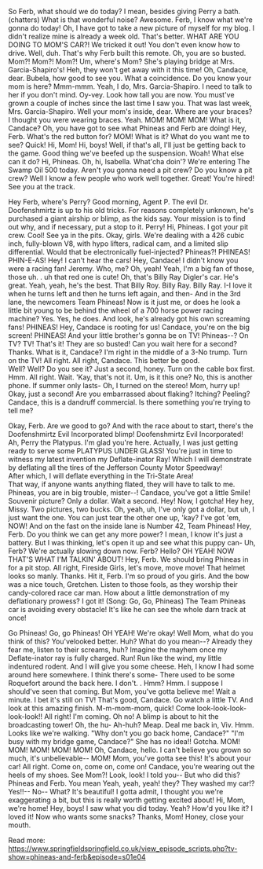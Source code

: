 So Ferb, what should we do today? I mean, besides giving Perry a bath.
(chatters) What is that wonderful noise? Awesome.
Ferb, I know what we're gonna do today! Oh, I have got to take a new picture of myself for my blog.
I didn't realize mine is already a week old.
That's better.
WHAT ARE YOU DOING TO MOM'S CAR?! We tricked it out! You don't even know how to drive.
Well, duh.
That's why Ferb built this remote.
Oh, you are so busted.
Mom?! Mom?! Mom?! Um, where's Mom? She's playing bridge at Mrs.
Garcia-Shapiro's! Heh, they won't get away with it this time! Oh, Candace, dear.
Bubela, how good to see you.
What a coincidence.
Do you know your mom is here? Mmm-mmm.
Yeah, I do, Mrs.
Garcia-Shapiro.
I need to talk to her if you don't mind.
Oy-vey.
Look how tall you are now.
You must've grown a couple of inches since the last time I saw you.
That was last week, Mrs.
Garcia-Shapiro.
Well your mom's inside, dear.
Where are your braces? I thought you were wearing braces.
Yeah.
MOM! MOM! MOM! What is it, Candace? Oh, you have got to see what Phineas and Ferb are doing! Hey, Ferb.
What's the red button for? MOM! What is it? What do you want me to see? Quick! Hi, Mom! Hi, boys! Well, if that's all, I'll just be getting back to the game.
Good thing we've beefed up the suspension.
Woah! What else can it do? Hi, Phineas.
Oh, hi, Isabella.
What'cha doin'? We're entering The Swamp Oil 500 today.
Aren't you gonna need a pit crew? Do you know a pit crew? Well I know a few people who work well together.
Great! You're hired! See you at the track.

Hey Ferb, where's Perry? Good morning, Agent P.
The evil Dr.
Doofenshmirtz is up to his old tricks.
For reasons completely unknown, he's purchased a giant airship or blimp, as the kids say.
Your mission is to find out why, and if necessary, put a stop to it.
Perry! Hi, Phineas.
I got your pit crew.
Cool! See ya in the pits.
Okay, girls.
We're dealing with a 426 cubic inch, fully-blown V8, with hypo lifters, radical cam, and a limited slip differential.
Would that be electronically fuel-injected? Phineas?! PHINEAS! PHIN-E-AS! Hey! I can't hear the cars! Hey, Candace! I didn't know you were a racing fan! Jeremy.
Who, me? Oh, yeah! Yeah, I'm a big fan of those, those uh.
.
uh that red one is cute! Oh, that's Billy Ray Digler's car.
He's great.
Yeah, yeah, he's the best.
That Billy Roy.
Billy Ray.
Billy Ray.
I-I love it when he turns left and then he turns left again, and then- 
And in the 3rd lane, the newcomers Team Phineas! 
Now is it just me, or does he look a little bit young to be behind the wheel of a 700 horse power racing machine? Yes.
Yes, he does.
And look, he's already got his own screaming fans! PHINEAS! Hey, Candace is rooting for us! Candace, you're on the big screen! PHINEAS! And your little brother's gonna be on TV! Phineas--? On TV? TV! That's it! They are so busted! Can you wait here for a second? Thanks.
What is it, Candace? I'm right in the middle of a 3-No trump.
Turn on the TV! All right.
All right, Candace.
This better be good.  
Well? Well? Do you see it? Just a second, honey.
Turn on the cable box first.
Hmm.
All right.
Wait.
'Kay, that's not it.
Um, is it this one? No, this is another phone.
If summer only lasts- Oh, I turned on the stereo! Mom, hurry up! Okay, just a second! Are you embarrassed about flaking? Itching? Peeling? Candace, this is a dandruff commercial.
Is there something you're trying to tell me?  

Okay, Ferb.
Are we good to go? And with the race about to start, there's the Doofenshmirtz Evil Incorporated blimp! 
Doofenshmirtz Evil Incorporated! 
Ah, Perry the Platypus. I'm glad you're here.
Actually, I was just getting ready to serve some PLATYPUS UNDER GLASS! 
You're just in time to witness my latest invention my Deflate-inator Ray! Which I will demonstrate by deflating all the tires of the Jefferson County Motor Speedway!  
After which, I will deflate everything in the Tri-State Area!  
That way, if anyone wants anything flated, they will have to talk to me.
Phineas, you are in big trouble, mister--! Candace, you've got a little Smile! Souvenir picture? Only a dollar.
Wait a second.
Hey! Now, I gotcha! Hey hey, Missy.
Two pictures, two bucks.
Oh, yeah, uh, I've only got a dollar, but uh, I just want the one.
You can just tear the other one up, 'kay? I've got 'em, NOW! And on the fast on the inside lane is Number 42, Team Phineas! Hey, Ferb.
Do you think we can get any more power? I mean, I know it's just a battery.
But I was thinking, let's open it up and see what this puppy can- Uh, Ferb? We're actually slowing down now.
Ferb? Hello? OH YEAH! NOW THAT'S WHAT I'M TALKIN' ABOUT! Hey, Ferb.
We should bring Phineas in for a pit stop.
All right, Fireside Girls, let's move, move move! That helmet looks so manly.
Thanks.
Hit it, Ferb.
I'm so proud of you girls.
And the bow was a nice touch, Gretchen.
Listen to those fools, as they worship their candy-colored race car man.
How about a little demonstration of my deflationary prowess? I got it! (Song: Go, Go, Phineas) The Team Phineas car is avoiding every obstacle! It's like he can see the whole darn track at once!  


Go Phineas! Go, go Phineas! OH YEAH! We're okay! Well Mom, what do you think of this? You'velooked better.
Huh? What do you mean--? Already they fear me, listen to their screams, huh? 
Imagine the mayhem once my Deflate-inator ray is fully charged.
Run! Run like the wind, my little indentured rodent.
And I will give you some cheese.
Heh, I know I had some around here somewhere.
I think there's some- There used to be some Roquefort around the back here.
I don't.
.
Hmm? Hmm.
I suppose I should've seen that coming.
But Mom, you've gotta believe me! Wait a minute.
I bet it's still on TV! That's good, Candace.
Go watch a little TV.
And look at this amazing finish.
M-m-mom-mom, quick! Come look-look-look-look-look!! All right! I'm coming.
Oh no! A blimp is about to hit the broadcasting tower! Oh, the hu- Ah-huh? Meap.
Deal me back in, Viv.
Hmm.
Looks like we're walking.
"Why don't you go back home, Candace?" "I'm busy with my bridge game, Candace?" She has no idea!! Gotcha.
MOM! MOM! MOM! MOM! MOM! Oh, Candace, hello.
I can't believe you grown so much, it's unbelievable-- MOM! Mom, you've gotta see this! It's about your car! All right.
Come on, come on, come on! Candace, you're wearing out the heels of my shoes.
See Mom?! Look, look! I told you-- But who did this? Phineas and Ferb.
You mean Yeah, yeah, yeah! they? They washed my car!? Yes!!-- No-- What? It's beautiful! I gotta admit, I thought you we're exaggerating a bit, but this is really worth getting excited about! Hi, Mom, we're home! Hey, boys! I saw what you did today.
Yeah? How'd you like it? I loved it! Now who wants some snacks? Thanks, Mom! Honey, close your mouth.

Read more: https://www.springfieldspringfield.co.uk/view_episode_scripts.php?tv-show=phineas-and-ferb&episode=s01e04